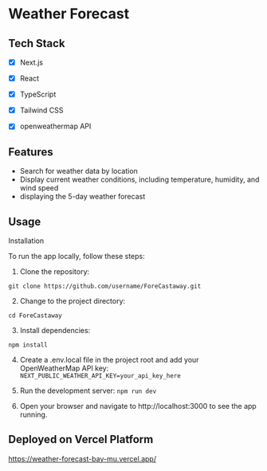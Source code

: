 # Weather Forecast


## Tech Stack
- [x] Next.js
- [x] React
- [x] TypeScript
- [x] Tailwind CSS
- [x] openweathermap API


## Features
* Search for weather data by location
* Display current weather conditions, including temperature, humidity, and wind speed
* displaying the 5-day weather forecast


## Usage

Installation

To run the app locally, follow these steps:

1. Clone the repository:

`git clone https://github.com/username/ForeCastaway.git`

2. Change to the project directory:

`cd ForeCastaway`

3. Install dependencies:

`npm install`

4. Create a .env.local file in the project root and add your OpenWeatherMap API key:
`NEXT_PUBLIC_WEATHER_API_KEY=your_api_key_here`

5. Run the development server:
`npm run dev`

6. Open your browser and navigate to http://localhost:3000 to see the app running.


## Deployed on Vercel Platform
https://weather-forecast-bay-mu.vercel.app/
